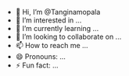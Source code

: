 - 👋 Hi, I’m @Tanginamopala
- 👀 I’m interested in ...
- 🌱 I’m currently learning ...
- 💞️ I’m looking to collaborate on ...
- 📫 How to reach me ...
- 😄 Pronouns: ...
- ⚡ Fun fact: ...

<!---
Tanginamopala/Tanginamopala is a ✨ special ✨ repository because its `README.md` (this file) appears on your GitHub profile.
You can click the Preview link to take a look at your changes.
--->
